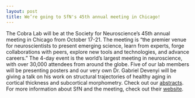 ```yaml
---
layout: post
title: We’re going to SfN's 45th annual meeting in Chicago!
---
```


The Cobra Lab will be at the Society for Neuroscience’s 45th annual meeting in Chicago from October 17-21. The meeting is “the premier venue for neuroscientists to present emerging science, learn from experts, forge collaborations with peers, explore new tools and technologies, and advance careers.” The 4-day event is the world’s largest meeting in neuroscience, with over 30,000 attendees from around the globe. Five of our lab members will be presenting posters and our very own Dr. Gabriel Devenyi will be giving a talk on his work on structural trajectories of healthy aging in cortical thickness and subcortical morphometry. Check out our [abstracts](https://ep70.eventpilot.us/web/page.php?page=Search&project=SfN15&search=chakravarty). For more information about SfN and the meeting, check out their [website](https://www.sfn.org/).

